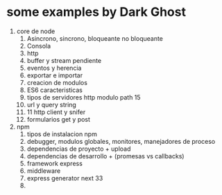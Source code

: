 <h1>some examples by Dark Ghost</h1>
<p>
   <ol>
       <li> core de node
           <ol>
                <li>Asincrono, sincrono, bloqueante no bloqueante</li>
                <li>Consola</li>
                <li>http</li>
                <li>buffer y stream pendiente</li>
                <li>eventos y herencia</li>
                <li>exportar e importar</li>
                <li>creacion de modulos</li>
                <li> ES6 caracteristicas </li>
                <li> tipos de servidores http modulo path 15</li>
                <li> url y query string</li>
                <li> 11 http client y snifer</li>
                <li> formularios get y post</li>
            </ol>
       </li>
       <li> npm
           <ol>
               <li>tipos de instalacion npm</li>
               <li>debugger, modulos globales, monitores, manejadores de proceso</li>
               <li>dependencias de proyecto + upload</li>
               <li>dependencias de desarrollo + (promesas vs callbacks)</li>
               <li>framework express </li>
               <li>middleware </li>
               <li>express generator next 33</li>
               <li></li>
           </ol>
       </li>
   </ol>
</p>